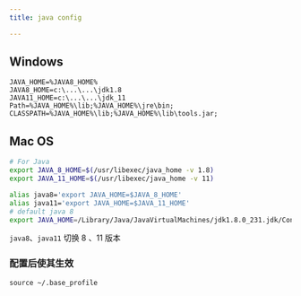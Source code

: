 ```yaml
---
title: java config

---
```


## Windows

```text
JAVA_HOME=%JAVA8_HOME%
JAVA8_HOME=c:\...\...\jdk1.8
JAVA11_HOME=c:\...\...\jdk_11
Path=%JAVA_HOME%\lib;%JAVA_HOME%\jre\bin;
CLASSPATH=%JAVA_HOME%\lib;%JAVA_HOME%\lib\tools.jar;
```

## Mac OS

```bash
# For Java
export JAVA_8_HOME=$(/usr/libexec/java_home -v 1.8)
export JAVA_11_HOME=$(/usr/libexec/java_home -v 11)

alias java8='export JAVA_HOME=$JAVA_8_HOME'
alias java11='export JAVA_HOME=$JAVA_11_HOME'
# default java 8
export JAVA_HOME=/Library/Java/JavaVirtualMachines/jdk1.8.0_231.jdk/Contents/Home
```

`java8`、`java11` 切换 8 、11 版本

### 配置后使其生效

`source ~/.base_profile`
